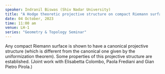 ```yaml
---
speaker: Indranil Biswas (Shiv Nadar University)
title: "A Hodge theoretic projective structure on compact Riemann surfaces"
date: 04 October, 2023
time: 11:00 am 
venue: LH-1 
series: "Geometry & Topology Seminar"
---
```


Any compact Riemann surface is shown to have a canonical projective
structure (which is different from the canonical one given by the uniformization theorem).
Some properties of this projective structure are established. (Joint work with
Elisabetta Colombo, Paola Frediani and Gian Pietro Pirola.)
